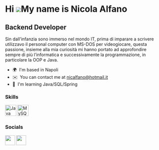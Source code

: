 Hi ![](https://user-images.githubusercontent.com/18350557/176309783-0785949b-9127-417c-8b55-ab5a4333674e.gif)My name is Nicola Alfano
=====================================================================================================================================

Backend Developer
-----------------

Sin dall’infanzia sono immerso nel mondo IT, prima di imparare a scrivere utilizzavo il personal computer con MS-DOS per videogiocare, questa passione, insieme alla mia curiosità mi hanno portato ad approfondire sempre di più l’informatica e successivamente la programmazione, in particolare la OOP e Java.

* 🌍  I'm based in Napoli
* ✉️  You can contact me at [nicalfano@hotmail.it](mailto:nicalfano@hotmail.it)
* 🧠  I'm learning Java/SQL/Spring

### Skills


<p align="left">
<a href="https://www.oracle.com/java/" target="_blank" rel="noreferrer"><img src="https://raw.githubusercontent.com/danielcranney/readme-generator/main/public/icons/skills/java-colored.svg" width="36" height="36" alt="Java" /></a>
<a href="https://www.mysql.com/" target="_blank" rel="noreferrer"><img src="https://raw.githubusercontent.com/danielcranney/readme-generator/main/public/icons/skills/mysql-colored.svg" width="36" height="36" alt="MySQL" /></a>
</p>


### Socials

<p align="left"> <a href="https://www.github.com/nicalfano" target="_blank" rel="noreferrer"><img src="https://raw.githubusercontent.com/danielcranney/readme-generator/main/public/icons/socials/github-dark.svg" width="32" height="32" /></a> <a href="https://www.linkedin.com/in/nicola-alfano-359999141/" target="_blank" rel="noreferrer"><img src="https://raw.githubusercontent.com/danielcranney/readme-generator/main/public/icons/socials/linkedin.svg" width="32" height="32" /></a></p>

